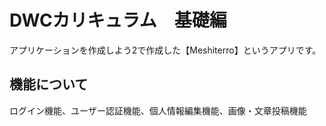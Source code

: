 # DWCカリキュラム　基礎編
アプリケーションを作成しよう2で作成した【Meshiterro】というアプリです。
## 機能について
ログイン機能、ユーザー認証機能、個人情報編集機能、画像・文章投稿機能